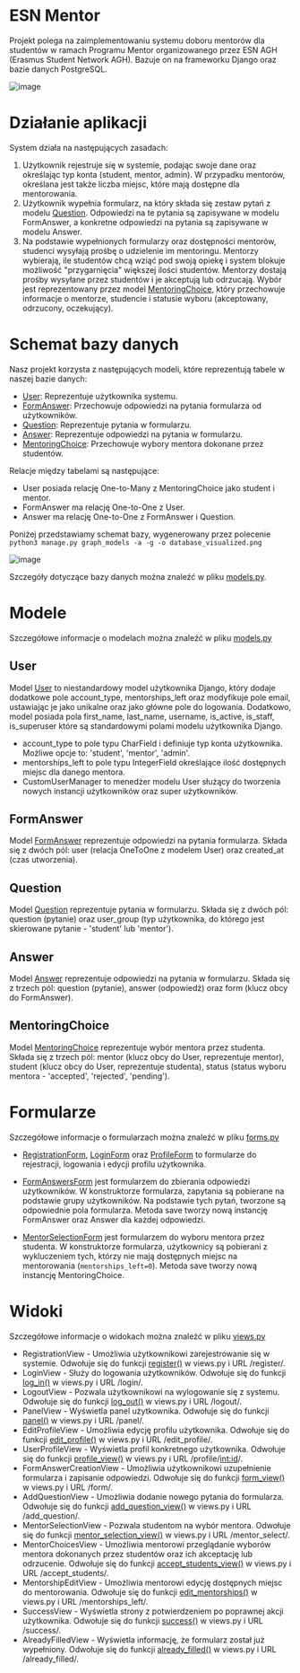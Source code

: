 # ESN Mentor

Projekt polega na zaimplementowaniu systemu doboru mentorów dla studentów w ramach Programu Mentor organizowanego przez ESN AGH (Erasmus Student Network AGH). Bazuje on na frameworku Django oraz bazie danych PostgreSQL.

![image](https://github.com/sxevush/bazydanych-esn-mentor/assets/115425940/79a982da-27ac-49fa-b84e-f397e2a49e5c)


# Działanie aplikacji

System działa na następujących zasadach:

1. Użytkownik rejestruje się w systemie, podając swoje dane oraz określając typ konta (student, mentor, admin). W przypadku mentorów, określana jest także liczba miejsc, które mają dostępne dla mentorowania.
2. Użytkownik wypełnia formularz, na który składa się zestaw pytań z modelu [Question](https://github.com/sxevush/bazydanych-esn-mentor/blob/dae0734dc2cda1d9687e03f657d5044825d022aa/mentor_app/models.py#L49). Odpowiedzi na te pytania są zapisywane w modelu FormAnswer, a konkretne odpowiedzi na pytania są zapisywane w modelu Answer.
3. Na podstawie wypełnionych formularzy oraz dostępności mentorów, studenci wysyłają prośbę o udzielenie im mentoringu. Mentorzy wybierają, ile studentów chcą wziąć pod swoją opiekę i system blokuje możliwość "przygarnięcia" większej ilości studentów. Mentorzy dostają prośby wysyłane przez studentów i je akceptują lub odrzucają. Wybór jest reprezentowany przez model [MentoringChoice](https://github.com/sxevush/bazydanych-esn-mentor/blob/dae0734dc2cda1d9687e03f657d5044825d022aa/mentor_app/models.py#L64), który przechowuje informacje o mentorze, studencie i statusie wyboru (akceptowany, odrzucony, oczekujący).


# Schemat bazy danych

Nasz projekt korzysta z następujących modeli, które reprezentują tabele w naszej bazie danych:

* [User](https://github.com/sxevush/bazydanych-esn-mentor/blob/dae0734dc2cda1d9687e03f657d5044825d022aa/mentor_app/models.py#L19): Reprezentuje użytkownika systemu.
* [FormAnswer](https://github.com/sxevush/bazydanych-esn-mentor/blob/dae0734dc2cda1d9687e03f657d5044825d022aa/mentor_app/models.py#L44): Przechowuje odpowiedzi na pytania formularza od użytkowników.
* [Question](https://github.com/sxevush/bazydanych-esn-mentor/blob/dae0734dc2cda1d9687e03f657d5044825d022aa/mentor_app/models.py#L49): Reprezentuje pytania w formularzu.
* [Answer](https://github.com/sxevush/bazydanych-esn-mentor/blob/dae0734dc2cda1d9687e03f657d5044825d022aa/mentor_app/models.py#L58): Reprezentuje odpowiedzi na pytania w formularzu.
* [MentoringChoice](https://github.com/sxevush/bazydanych-esn-mentor/blob/dae0734dc2cda1d9687e03f657d5044825d022aa/mentor_app/models.py#L64): Przechowuje wybory mentora dokonane przez studentów.

Relacje między tabelami są następujące:

* User posiada relację One-to-Many z MentoringChoice jako student i mentor.
* FormAnswer ma relację One-to-One z User.
* Answer ma relację One-to-One z FormAnswer i Question.

Poniżej przedstawiamy schemat bazy, wygenerowany przez polecenie `python3 manage.py graph_models -a -g -o database_visualized.png`


![image](https://github.com/sxevush/bazydanych-esn-mentor/assets/115425940/600c0d6c-daac-4659-a013-ac5ca9669345)


Szczegóły dotyczące bazy danych można znaleźć w pliku [models.py](https://github.com/sxevush/bazydanych-esn-mentor/blob/main/mentor_app/models.py).


# Modele

Szczegółowe informacje o modelach można znaleźć w pliku [models.py](https://github.com/sxevush/bazydanych-esn-mentor/blob/main/mentor_app/models.py)


## User
Model [User](https://github.com/sxevush/bazydanych-esn-mentor/blob/dae0734dc2cda1d9687e03f657d5044825d022aa/mentor_app/models.py#L19) to niestandardowy model użytkownika Django, który dodaje dodatkowe pole account_type, mentorships_left oraz modyfikuje pole email, ustawiając je jako unikalne oraz jako główne pole do logowania. Dodatkowo, model posiada pola first_name, last_name, username, is_active, is_staff, is_superuser które są standardowymi polami modelu użytkownika Django.

* account_type to pole typu CharField i definiuje typ konta użytkownika. Możliwe opcje to: 'student', 'mentor', 'admin'.
* mentorships_left to pole typu IntegerField określające ilość dostępnych miejsc dla danego mentora.
* CustomUserManager to menedżer modelu User służący do tworzenia nowych instancji użytkowników oraz super użytkowników.

## FormAnswer
Model [FormAnswer](https://github.com/sxevush/bazydanych-esn-mentor/blob/dae0734dc2cda1d9687e03f657d5044825d022aa/mentor_app/models.py#L44) reprezentuje odpowiedzi na pytania formularza. Składa się z dwóch pól: user (relacja OneToOne z modelem User) oraz created_at (czas utworzenia).

## Question
Model [Question](https://github.com/sxevush/bazydanych-esn-mentor/blob/dae0734dc2cda1d9687e03f657d5044825d022aa/mentor_app/models.py#L49) reprezentuje pytania w formularzu. Składa się z dwóch pól: question (pytanie) oraz user_group (typ użytkownika, do którego jest skierowane pytanie - 'student' lub 'mentor').

## Answer
Model [Answer](https://github.com/sxevush/bazydanych-esn-mentor/blob/dae0734dc2cda1d9687e03f657d5044825d022aa/mentor_app/models.py#L58) reprezentuje odpowiedzi na pytania w formularzu. Składa się z trzech pól: question (pytanie), answer (odpowiedź) oraz form (klucz obcy do FormAnswer).

## MentoringChoice
Model [MentoringChoice](https://github.com/sxevush/bazydanych-esn-mentor/blob/dae0734dc2cda1d9687e03f657d5044825d022aa/mentor_app/models.py#L64) reprezentuje wybór mentora przez studenta. Składa się z trzech pól: mentor (klucz obcy do User, reprezentuje mentor), student (klucz obcy do User, reprezentuje studenta), status (status wyboru mentora - 'accepted', 'rejected', 'pending').


# Formularze

Szczegółowe informacje o formularzach można znaleźć w pliku [forms.py](https://github.com/sxevush/bazydanych-esn-mentor/blob/main/mentor_app/forms.py)

* [RegistrationForm](https://github.com/sxevush/bazydanych-esn-mentor/blob/dae0734dc2cda1d9687e03f657d5044825d022aa/mentor_app/forms.py#L9), [LoginForm](https://github.com/sxevush/bazydanych-esn-mentor/blob/dae0734dc2cda1d9687e03f657d5044825d022aa/mentor_app/forms.py#L15) oraz [ProfileForm](https://github.com/sxevush/bazydanych-esn-mentor/blob/dae0734dc2cda1d9687e03f657d5044825d022aa/mentor_app/forms.py#L21) to formularze do rejestracji, logowania i edycji profilu użytkownika.

* [FormAnswersForm](https://github.com/sxevush/bazydanych-esn-mentor/blob/dae0734dc2cda1d9687e03f657d5044825d022aa/mentor_app/forms.py#L27) jest formularzem do zbierania odpowiedzi użytkowników. W konstruktorze formularza, zapytania są pobierane na podstawie grupy użytkowników. Na podstawie tych pytań, tworzone są odpowiednie pola formularza. Metoda save tworzy nową instancję FormAnswer oraz Answer dla każdej odpowiedzi.

* [MentorSelectionForm](https://github.com/sxevush/bazydanych-esn-mentor/blob/dae0734dc2cda1d9687e03f657d5044825d022aa/mentor_app/forms.py#L53) jest formularzem do wyboru mentora przez studenta. W konstruktorze formularza, użytkownicy są pobierani z wykluczeniem tych, którzy nie mają dostępnych miejsc na mentorowania (`mentorships_left=0`). Metoda save tworzy nową instancję MentoringChoice.


# Widoki

Szczegółowe informacje o widokach można znaleźć w pliku [views.py](https://github.com/sxevush/bazydanych-esn-mentor/blob/main/mentor_app/views.py)

* RegistrationView - Umożliwia użytkownikowi zarejestrowanie się w systemie. Odwołuje się do funkcji [register()](https://github.com/sxevush/bazydanych-esn-mentor/blob/2e4ffa2ffc83081f2c97738e9f7ba897516b475c/mentor_app/views.py#L16) w views.py i URL /register/.
* LoginView - Służy do logowania użytkowników. Odwołuje się do funkcji [log_in()](https://github.com/sxevush/bazydanych-esn-mentor/blob/2e4ffa2ffc83081f2c97738e9f7ba897516b475c/mentor_app/views.py#L28) w views.py i URL /login/.
* LogoutView - Pozwala użytkownikowi na wylogowanie się z systemu. Odwołuje się do funkcji [log_out()](https://github.com/sxevush/bazydanych-esn-mentor/blob/2e4ffa2ffc83081f2c97738e9f7ba897516b475c/mentor_app/views.py#L40) w views.py i URL /logout/.
* PanelView - Wyświetla panel użytkownika. Odwołuje się do funkcji [panel()](https://github.com/sxevush/bazydanych-esn-mentor/blob/2e4ffa2ffc83081f2c97738e9f7ba897516b475c/mentor_app/views.py#L45) w views.py i URL /panel/.
* EditProfileView - Umożliwia edycję profilu użytkownika. Odwołuje się do funkcji [edit_profile()](https://github.com/sxevush/bazydanych-esn-mentor/blob/2e4ffa2ffc83081f2c97738e9f7ba897516b475c/mentor_app/views.py#L52) w views.py i URL /edit_profile/.
* UserProfileView - Wyświetla profil konkretnego użytkownika. Odwołuje się do funkcji [profile_view()](https://github.com/sxevush/bazydanych-esn-mentor/blob/2e4ffa2ffc83081f2c97738e9f7ba897516b475c/mentor_app/views.py#L67) w views.py i URL /profile/<int:id>/.
* FormAnswerCreationView - Umożliwia użytkownikowi uzupełnienie formularza i zapisanie odpowiedzi. Odwołuje się do funkcji [form_view()](https://github.com/sxevush/bazydanych-esn-mentor/blob/2e4ffa2ffc83081f2c97738e9f7ba897516b475c/mentor_app/views.py#L77) w views.py i URL /form/.
* AddQuestionView - Umożliwia dodanie nowego pytania do formularza. Odwołuje się do funkcji [add_question_view()](https://github.com/sxevush/bazydanych-esn-mentor/blob/2e4ffa2ffc83081f2c97738e9f7ba897516b475c/mentor_app/views.py#L94) w views.py i URL /add_question/.
* MentorSelectionView - Pozwala studentom na wybór mentora. Odwołuje się do funkcji [mentor_selection_view()](https://github.com/sxevush/bazydanych-esn-mentor/blob/2e4ffa2ffc83081f2c97738e9f7ba897516b475c/mentor_app/views.py#L106) w views.py i URL /mentor_select/.
* MentorChoicesView - Umożliwia mentorowi przeglądanie wyborów mentora dokonanych przez studentów oraz ich akceptację lub odrzucenie. Odwołuje się do funkcji [accept_students_view()](https://github.com/sxevush/bazydanych-esn-mentor/blob/2e4ffa2ffc83081f2c97738e9f7ba897516b475c/mentor_app/views.py#L126) w views.py i URL /accept_students/.
* MentorshipEditView - Umożliwia mentorowi edycję dostępnych miejsc do mentorowania. Odwołuje się do funkcji [edit_mentorships()](https://github.com/sxevush/bazydanych-esn-mentor/blob/2e4ffa2ffc83081f2c97738e9f7ba897516b475c/mentor_app/views.py#L140) w views.py i URL /mentorships_left/.
* SuccessView - Wyświetla strony z potwierdzeniem po poprawnej akcji użytkownika. Odwołuje się do funkcji [success()](https://github.com/sxevush/bazydanych-esn-mentor/blob/2e4ffa2ffc83081f2c97738e9f7ba897516b475c/mentor_app/views.py#L157) w views.py i URL /success/.
* AlreadyFilledView - Wyświetla informację, że formularz został już wypełniony. Odwołuje się do funkcji [already_filled()](https://github.com/sxevush/bazydanych-esn-mentor/blob/2e4ffa2ffc83081f2c97738e9f7ba897516b475c/mentor_app/views.py#L161) w views.py i URL /already_filled/.
